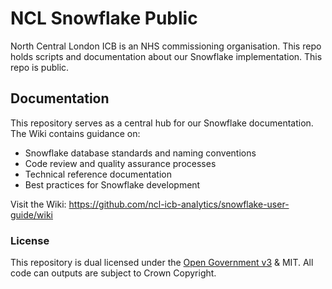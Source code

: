 # NCL Snowflake Public

North Central London ICB is an NHS commissioning organisation. This repo holds scripts and documentation about our Snowflake implementation. This repo is public.

## Documentation

This repository serves as a central hub for our Snowflake documentation. The Wiki contains guidance on:

- Snowflake database standards and naming conventions
- Code review and quality assurance processes
- Technical reference documentation
- Best practices for Snowflake development

Visit the Wiki: https://github.com/ncl-icb-analytics/snowflake-user-guide/wiki

### License

This repository is dual licensed under the [Open Government v3]([https://www.nationalarchives.gov.uk/doc/open-government-licence/version/3/) & MIT. All code can outputs are subject to Crown Copyright.
